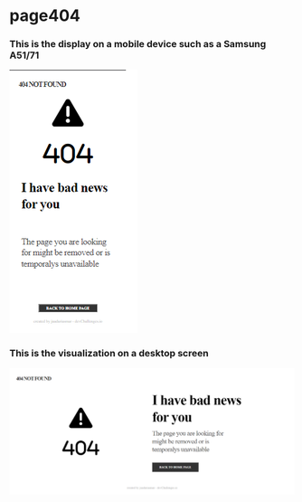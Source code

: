 # page404

### This is the display on a mobile device such as a Samsung A51/71
![](https://github.com/juadariasmar/page404/blob/master/img/mobile.png)

### This is the visualization on a desktop screen
![](https://github.com/juadariasmar/page404/blob/master/img/desktop.png)

